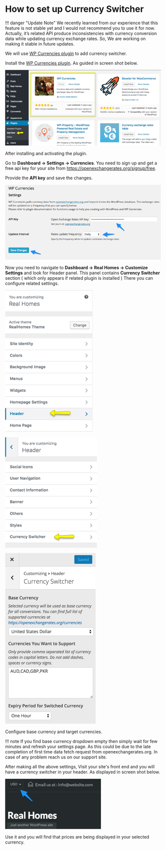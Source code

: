 # How to set up Currency Switcher

!!! danger "Update Note"
    We recently learned from our experience that this feature is not stable yet and I would not recommend you to use it for now.
     Actually, it’s related API produce inconsistencies with currency conversion data while updating currency exchange rates.    So, We are working on making it stable in future updates.

We will use [WP Currencies plugin](https://wordpress.org/plugins/wp-currencies/) to add currency switcher.

Install the [WP Currencies plugin](https://wordpress.org/plugins/wp-currencies/). As guided in screen shot below. 

![Real Homes Documentation](images/other-features/wp-currency-plugin-search.png)

After installing and activating the plugin. 

Go to **Dashboard → Settings → Currencies**. You need to sign up and get a free api key for your site from https://openexchangerates.org/signup/free. 

Provide the **API key** and save the changes. 

![Real Homes Documentation](images/other-features/wp-currencies-settings.png)

Now you need to navigate to **Dashboard → Real Homes → Customize Settings** and look for Header panel. This panel contains **Currency Switcher** section ( which only appears if related plugin is installed ) There you can configure related settings.

![Real Homes Documentation](images/other-features/header-customizer.png)

![Real Homes Documentation](images/other-features/currency-switcher-panel.png)

![Real Homes Documentation](images/other-features/currency-switcher-settings.png)

Configure base currency and target currencies.

!!! note
    If you find base currency dropdown empty then simply wait for few minutes and refresh your settings page. As this could be due to the late completion of first time data fetch request from openexchangerates.org. In case of any problem reach us on our support site.

After making all the above settings, Visit your site's front end and you will have a currency switcher in your header. As displayed in screen shot below. 

![Real Homes Documentation](images/other-features/currency-switcher-frontend.png)

Use it and you will find that prices are being displayed in your selected currency.
